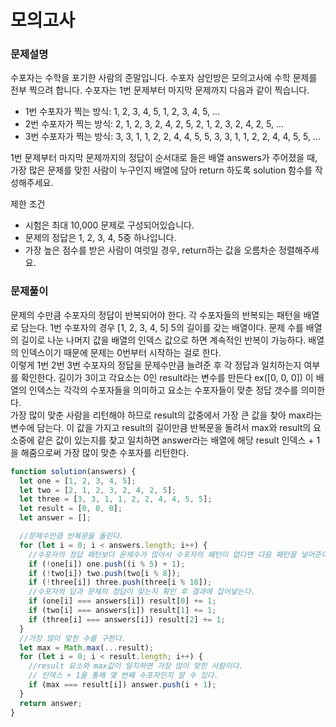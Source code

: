 # 모의고사

### 문제설명

수포자는 수학을 포기한 사람의 준말입니다. 수포자 삼인방은 모의고사에 수학 문제를 전부 찍으려 합니다. 수포자는 1번 문제부터 마지막 문제까지 다음과 같이 찍습니다.

- 1번 수포자가 찍는 방식: 1, 2, 3, 4, 5, 1, 2, 3, 4, 5, ...
- 2번 수포자가 찍는 방식: 2, 1, 2, 3, 2, 4, 2, 5, 2, 1, 2, 3, 2, 4, 2, 5, ...
- 3번 수포자가 찍는 방식: 3, 3, 1, 1, 2, 2, 4, 4, 5, 5, 3, 3, 1, 1, 2, 2, 4, 4, 5, 5, ...

1번 문제부터 마지막 문제까지의 정답이 순서대로 들은 배열 answers가 주어졌을 때, 가장 많은 문제를 맞힌 사람이 누구인지 배열에 담아 return 하도록 solution 함수를 작성해주세요.

제한 조건

- 시험은 최대 10,000 문제로 구성되어있습니다.
- 문제의 정답은 1, 2, 3, 4, 5중 하나입니다.
- 가장 높은 점수를 받은 사람이 여럿일 경우, return하는 값을 오름차순 정렬해주세요.

### 문제풀이

문제의 수만큼 수포자의 정답이 반복되어야 한다. 각 수포자들의 반복되는 패턴을 배열로 담는다. 1번 수포자의 경우 [1, 2, 3, 4, 5] 5의 길이를 갖는 배열이다. 문제 수를 배열의 길이로 나눈 나머지 값을 배열의 인덱스 값으로 하면 계속적인 반복이 가능하다. 배열의 인덱스이기 때문에 문제는 0번부터 시작하는 걸로 한다.  
이렇게 1번 2번 3번 수포자의 정답을 문제수만큼 늘려준 후 각 정답과 일치하는지 여부를 확인한다. 길이가 3이고 각요소는 0인 result라는 변수를 만든다 ex([0, 0, 0]) 이 배열의 인덱스는 각각의 수포자들을 의미하고 요소는 수포자들이 맞춘 정답 갯수를 의미한다.  
가장 많이 맞춘 사람을 리턴해야 하므로 result의 값중에서 가장 큰 값을 찾아 max라는 변수에 담는다. 이 값을 가지고 result의 길이만큼 반복문을 돌려서 max와 result의 요소중에 같은 값이 있는지를 찾고 일치하면 answer라는 배열에 해당 result 인덱스 + 1을 해줌으로써 가장 많이 맞춘 수포자를 리턴한다.

```js
function solution(answers) {
  let one = [1, 2, 3, 4, 5];
  let two = [2, 1, 2, 3, 2, 4, 2, 5];
  let three = [3, 3, 1, 1, 2, 2, 4, 4, 5, 5];
  let result = [0, 0, 0];
  let answer = [];

  //문제수만큼 반복문을 돌린다.
  for (let i = 0; i < answers.length; i++) {
    //수포자의 정답 패턴보다 문제수가 많아서 수포자의 패턴이 없다면 다음 패턴을 넣어준다.
    if (!one[i]) one.push((i % 5) + 1);
    if (!two[i]) two.push(two[i % 8]);
    if (!three[i]) three.push(three[i % 10]);
    //수포자의 답과 문제의 정답이 맞는지 확인 후 결과에 집어넣는다.
    if (one[i] === answers[i]) result[0] += 1;
    if (two[i] === answers[i]) result[1] += 1;
    if (three[i] === answers[i]) result[2] += 1;
  }
  //가장 많이 맞힌 수를 구한다.
  let max = Math.max(...result);
  for (let i = 0; i < result.length; i++) {
    //result 요소와 max값이 일치하면 가장 많이 맞힌 사람이다.
    // 인덱스 + 1을 통해 몇 번째 수포자인지 알 수 있다.
    if (max === result[i]) answer.push(i + 1);
  }
  return answer;
}
```
